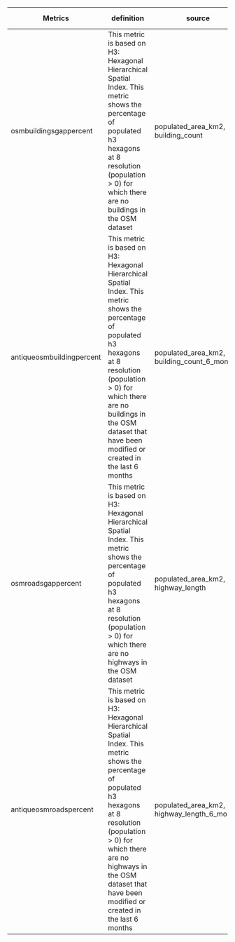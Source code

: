 Metrics                   | definition                                                                                                                                                                                                                                                               | source                                         | example                                                                                                               | detailed explanation                                                                   
------------------------- | ------------------------------------------------------------------------------------------------------------------------------------------------------------------------------------------------------------------------------------------------------------------------ | ---------------------------------------------- | --------------------------------------------------------------------------------------------------------------------- | ---------------------------------------------------------------------------------------
osmbuildingsgappercent    | This metric is based on H3: Hexagonal Hierarchical Spatial Index. This metric shows the percentage of populated h3 hexagons at 8 resolution (population > 0) for which there are no buildings in the OSM dataset                                                         | populated_area_km2,<br>building_count          | {name:"percentageXWhereNoY", id:"osmBuildingGapsPercentage", x:"populated_area_km2", y:"building_count"}              | detailed information about the indicators used can be taken from the "indicators" sheet
antiqueosmbuildingpercent | This metric is based on H3: Hexagonal Hierarchical Spatial Index. This metric shows the percentage of populated h3 hexagons at 8 resolution (population > 0) for which there are no buildings in the OSM dataset that have been modified or created in the last 6 months | populated_area_km2,<br>building_count_6_months | {name:"percentageXWhereNoY", id:"antiqueOsmBuildingsPercentage", x:"populated_area_km2", y:"building_count_6_months"} | detailed information about the indicators used can be taken from the "indicators" sheet
osmroadsgappercent        | This metric is based on H3: Hexagonal Hierarchical Spatial Index. This metric shows the percentage of populated h3 hexagons at 8 resolution (population > 0) for which there are no highways in the OSM dataset                                                          | populated_area_km2,<br>highway_length          | {name:"percentageXWhereNoY", id:"osmRoadGapsPercentage", x:"populated_area_km2", y:"highway_length"}                  | detailed information about the indicators used can be taken from the "indicators" sheet
antiqueosmroadspercent    | This metric is based on H3: Hexagonal Hierarchical Spatial Index. This metric shows the percentage of populated h3 hexagons at 8 resolution (population > 0) for which there are no highways in the OSM dataset that have been modified or created in the last 6 months  | populated_area_km2,<br>highway_length_6_months | {name:"percentageXWhereNoY", id:"antiqueOsmRoadsPercentage", x:"populated_area_km2", y:"highway_length_6_months"}     | detailed information about the indicators used can be taken from the "indicators" sheet